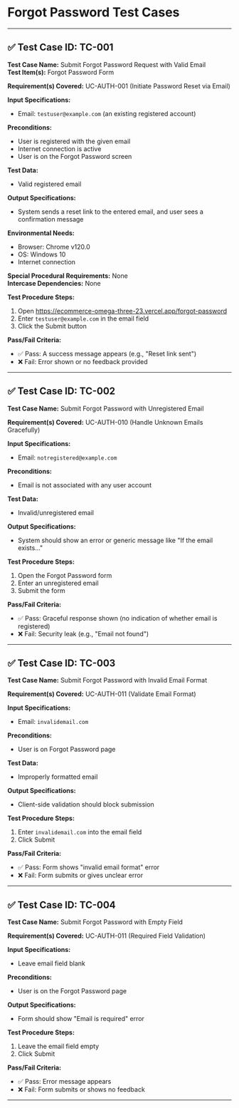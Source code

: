 # Forgot Password Test Cases

---

## ✅ Test Case ID: TC-001

**Test Case Name:** Submit Forgot Password Request with Valid Email  
**Test Item(s):** Forgot Password Form

**Requirement(s) Covered:** UC-AUTH-001 (Initiate Password Reset via Email)

**Input Specifications:**

- Email: `testuser@example.com` (an existing registered account)

**Preconditions:**

- User is registered with the given email
- Internet connection is active
- User is on the Forgot Password screen

**Test Data:**

- Valid registered email

**Output Specifications:**

- System sends a reset link to the entered email, and user sees a confirmation message

**Environmental Needs:**

- Browser: Chrome v120.0
- OS: Windows 10
- Internet connection

**Special Procedural Requirements:** None  
**Intercase Dependencies:** None

**Test Procedure Steps:**

1. Open https://ecommerce-omega-three-23.vercel.app/forgot-password
2. Enter `testuser@example.com` in the email field
3. Click the Submit button

**Pass/Fail Criteria:**

- ✅ Pass: A success message appears (e.g., "Reset link sent")
- ❌ Fail: Error shown or no feedback provided

---

## ✅ Test Case ID: TC-002

**Test Case Name:** Submit Forgot Password with Unregistered Email

**Requirement(s) Covered:** UC-AUTH-010 (Handle Unknown Emails Gracefully)

**Input Specifications:**

- Email: `notregistered@example.com`

**Preconditions:**

- Email is not associated with any user account

**Test Data:**

- Invalid/unregistered email

**Output Specifications:**

- System should show an error or generic message like "If the email exists..."

**Test Procedure Steps:**

1. Open the Forgot Password form
2. Enter an unregistered email
3. Submit the form

**Pass/Fail Criteria:**

- ✅ Pass: Graceful response shown (no indication of whether email is registered)
- ❌ Fail: Security leak (e.g., "Email not found")

---

## ✅ Test Case ID: TC-003

**Test Case Name:** Submit Forgot Password with Invalid Email Format

**Requirement(s) Covered:** UC-AUTH-011 (Validate Email Format)

**Input Specifications:**

- Email: `invalidemail.com`

**Preconditions:**

- User is on Forgot Password page

**Test Data:**

- Improperly formatted email

**Output Specifications:**

- Client-side validation should block submission

**Test Procedure Steps:**

1. Enter `invalidemail.com` into the email field
2. Click Submit

**Pass/Fail Criteria:**

- ✅ Pass: Form shows "invalid email format" error
- ❌ Fail: Form submits or gives unclear error

---

## ✅ Test Case ID: TC-004

**Test Case Name:** Submit Forgot Password with Empty Field

**Requirement(s) Covered:** UC-AUTH-011 (Required Field Validation)

**Input Specifications:**

- Leave email field blank

**Preconditions:**

- User is on the Forgot Password page

**Output Specifications:**

- Form should show "Email is required" error

**Test Procedure Steps:**

1. Leave the email field empty
2. Click Submit

**Pass/Fail Criteria:**

- ✅ Pass: Error message appears
- ❌ Fail: Form submits or shows no feedback

---
